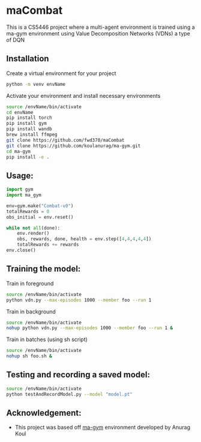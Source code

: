 # maCombat
This is a CS5446 project where a multi-agent environment is trained using a ma-gym environment using Value Decomposition Networks (VDNs) a type of DQN

## Installation
Create a virtual environment for your project
```bash
python -m venv envName
```

Activate your environment and install necessary environments
```bash
source /envName/bin/activate
cd envName
pip install torch
pip install gym
pip install wandb
brew install ffmpeg
git clone https://github.com/fwd370/maCombat
git clone https://github.com/koulanurag/ma-gym.git
cd ma-gym
pip install -e .
```
## Usage:
```python
import gym
import ma_gym

env=gym.make("Combat-v0")
totalRewards = 0
obs_initial = env.reset()

while not all(done):
    env.render()
    obs, rewards, done, health = env.step([4,4,4,4,4])
    totalRewards += rewards
env.close()
```
## Training the model:

Train in foreground
```bash
source /envName/bin/activate
python vdn.py --max-episodes 1000 --member foo --run 1
```

Train in background
```bash
source /envName/bin/activate
nohup python vdn.py --max-episodes 1000 --member foo --run 1 &
```

Train in batches (using sh script)
```bash
source /envName/bin/activate
nohup sh foo.sh &
```

## Testing and recording a saved model:
```bash
source /envName/bin/activate
python testAndRecordModel.py --model "model.pt"
```

## Acknowledgement:
- This project was based off [ma-gym](https://github.com/koulanurag/ma-gym) environment developed by Anurag Koul 
